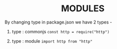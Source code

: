 # <center> MODULES
By changing type in package.json we have 2 types -
1. type : commonjs
`const http = require("http")`

2. type : module
`import http from "http"`